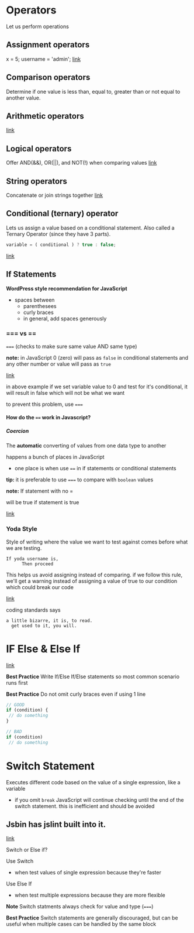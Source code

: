 # Operators

Let us perform operations

## Assignment operators

x = 5;
username = 'admin';
[link](http://jsbin.com/lutewo/edit?js,console)

## Comparison operators

Determine if one value is less than, equal to, greater than or not equal to another value.

## Arithmetic operators
[link](http://jsbin.com/zoqiga/edit?js,console)


## Logical operators

Offer AND(&&), OR(||), and NOT(!) when comparing values
[link](http://jsbin.com/nesolem/edit?js,console)

## String operators

Concatenate or join strings together
[link](http://jsbin.com/pozira/edit?js,console)

## Conditional (ternary) operator

Lets us assign a value based on a conditional statement. Also called a Ternary Operator (since they have 3 parts).

```js
variable = ( conditional ) ? true : false;
```

[link](http://jsbin.com/gozabud/edit?js,console)

## If Statements

**WordPress style recommendation for JavaScript**

* spaces between
    - parenthesees
    - curly braces
    - in general, add spaces generously

### === vs ==

`===` (checks to make sure same value AND same type)

**note:** in JavaScript 0 (zero) will pass as `false` in conditional statements and any other number or value will pass as `true`

[link](http://jsbin.com/conasek/edit?js,output)

in above example if we set variable value to 0 and test for it's conditional, it will result in false which will not be what we want

to prevent this problem, use `===`

#### How do the `==` work in Javascript?

##### Coercion
The **automatic** converting of values from one data type to another

happens a bunch of places in JavaScript

* one place is when use `==` in if statements or conditional statements

**tip:** it is preferable to use `===` to compare with `boolean` values

**note:** If statement with no = 

will be true if statement is true

[link](http://jsbin.com/gezimez/edit?js,output)

### Yoda Style

Style of writing where the value we want to test against comes before what we are testing.

```
If yoda username is,
      Then proceed
```

This helps us avoid assigning instead of comparing.
if we follow this rule, we'll get a warning instead of assigning a value of true to our condition which could break our code

[link](http://jsbin.com/hifati/edit?js,output)

coding standards says
```
a little bizarre, it is, to read.
  get used to it, you will.
```

# IF Else & Else If

[link](http://jsbin.com/poxifu/edit?js,output)

**Best Practice** Write If/Else If/Else statements so most common scenario runs first

**Best Practice** Do not omit curly braces even if using 1 line
```js
// GOOD
if (condition) {
 // do something
}

// BAD
if (condition) 
 // do something

```

# Switch Statement

Executes different code based on the value of a single expression, like a variable

* if you omit `break` JavaScript will continue checking until the end of the switch statement. this is inefficient and should be avoided

## Jsbin has jslint built into it.

[link](http://jsbin.com/tirada/edit?js,output)

Switch or Else if?

Use Switch
* when test values of single expression because they're faster

Use Else If
* when test multiple expressions because they are more flexible

**Note** Switch statments always check for value and type (`===`)

**Best Practice**
Switch statements are generally discouraged, but can be useful when multiple cases can be handled by the same block


